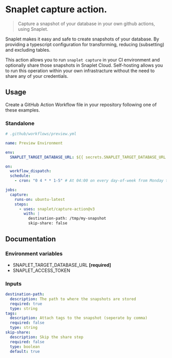 # Snaplet capture action.

> Capture a snapshot of your database in your own github actions, using Snaplet.

Snaplet makes it easy and safe to create snapshots of your database. By providing a typescript configuration for transforming, reducing (subsetting) and excluding tables.

This action allows you to run `snaplet capture` in your CI environment and optionally share those snapshots in Snaplet Cloud. Self-hosting allows you to run this operation within your own infrastracture without the need to share any of your credentials.

## Usage

Create a GitHub Action Workflow file in your repository following one of these examples.

### Standalone

```yaml
# .github/workflows/preview.yml

name: Preview Environment

env:
  SNAPLET_TARGET_DATABASE_URL: ${{ secrets.SNAPLET_TARGET_DATABASE_URL }}

on:
  workflow_dispatch:
  schedule:
    - cron: "0 4 * * 1-5" # At 04:00 on every day-of-week from Monday through Friday.

jobs:
  capture:
    runs-on: ubuntu-latest
    steps:
      - uses: snaplet/capture-action@v3
        with: |
          destination-path: /tmp/my-snapshot
          skip-share: false
```

## Documentation

### Environment variables

- SNAPLET_TARGET_DATABASE_URL **[required]**
- SNAPLET_ACCESS_TOKEN

### Inputs

```yaml
destination-path:
  description: The path to where the snapshots are stored
  required: true
  type: string
tags:
  description: Attach tags to the snapshot (seperate by comma)
  required: false
  type: string
skip-share:
  description: Skip the share step
  required: false
  type: boolean
  default: true
```
